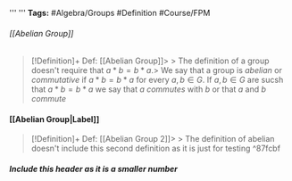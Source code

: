 '''
'''
**Tags:** #Algebra/Groups #Definition #Course/FPM 
###### [[Abelian Group]]
> [!Definition]+ Def: [[Abelian Group]]> > The definition of a group doesn't require that $a\ast b = b\ast a$.> We say that a group is *abelian* or *commutative* if $a\ast b = b\ast a$ for every $a,b\in G$. If $a,b\in G$ are sucsh that $a\ast b = b\ast a$ we say that $a$ *commutes* with $b$ or that $a$ and $b$ *commute*
#### [[Abelian Group|Label]]
> [!Definition]+ Def: [[Abelian Group 2]]> > The definition of abelian doesn't include this second definition as it is just for testing
^87fcbf
##### Include this header as it is a smaller number